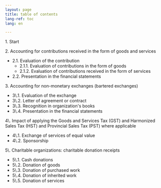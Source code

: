 ```yaml
---
layout: page
title: table of contents
lang-ref: toc
lang: en

---
```

1\. Start

2\. Accounting for contributions received in the form of goods and services
<ul class="textlist">
<li>2.1. Evaluation of the contribution

<ul class="textlist">
<li>2.1.1. Evaluation of contributions in the form of goods</li>

<li>2.1.2. Evaluation of contributions received in the form of services</li>
</ul></li>

<li>2.2. Presentation in the financial statements</li>
</ul>

3\. Accounting for non-monetary exchanges (bartered exchanges)
<ul class="textlist">
  <li>3\.1. Evaluation of the exchange</li>

  <li>3\.2. Letter of agreement or contract</li>

  <li>3\.3. Recognition in organization's books</li>

  <li>3\.4. Presentation in the financial statements</li>
</ul>
4\. Impact of applying the Goods and Services Tax (GST) and Harmonized Sales Tax (HST) and Provincial Sales Tax (PST) where applicable
<ul class="textlist">
  <li>4\.1. Exchange of services of equal value</li>

  <li>4\.2. Sponsorship</li>
</ul>
5\. Charitable organizations: charitable donation receipts
<ul class="textlist">
  <li>5\.1. Cash donations</li>

  <li>5\.2. Donation of goods</li>

  <li>5\.3. Donation of purchased work</li>

  <li>5\.4. Donation of inherited work</li>

  <li>5\.5. Donation of services</li>
</ul>